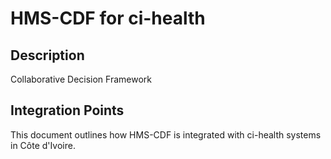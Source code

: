 # HMS-CDF for ci-health

## Description

Collaborative Decision Framework

## Integration Points

This document outlines how HMS-CDF is integrated with ci-health systems in Côte d'Ivoire.
